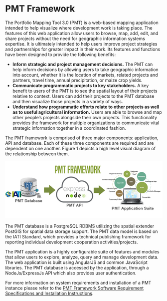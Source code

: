 ﻿# PMT Framework

The Portfolio Mapping Tool 3.0 (PMT) is a web-based mapping application intended to help visualize where development work is taking place.  The features of this web application allow users to browse, map, add, edit, and share projects without the need for geographic information systems expertise.  It is ultimately intended to help users improve project strategies and partnerships for greater impact in their work. Its features and functions have been designed to provide the following benefits: 

* **Inform strategic and project management decisions.** The PMT can help inform decisions by allowing users to take geographic information into account, whether it is the location of markets, related projects and partners, travel time, annual precipitation, or maize crop yields.
* **Communicate programmatic projects to key stakeholders.** A key benefit to users of the PMT is to see the spatial layout of their projects relative to context. Users can add their projects to the PMT database and then visualize those projects in a variety of ways.
* **Understand how programmatic efforts relate to other projects as well as to useful agricultural information.** Users are able to browse and map other people’s projects alongside their own projects. This functionality provides the framework for multiple organizations to communicate vital strategic information together in a coordinated fashion.

The PMT framework is comprised of three major components: application, API and database. Each of these three components are required and are dependent on one another. Figure 1 depicts a high level visual diagram of the relationship between them.

![PMT Framework Image](Images/PMTFramework.png)

The PMT database is a PostgreSQL RDBMS utilizing the spatial extender PostGIS for spatial data storage support. The PMT data model is based on the IATI Standard, which provides a technical publishing framework for reporting individual development cooperation activities/projects.  

The PMT application is a highly configurable suite of features and modules that allow users to explore, analyze, query and manage development data. The web application is built using AngularJS and common JavaScript libraries. The PMT database is accessed by the application, through a NodeJs/ExpressJs API which also provides user authentication.

For more information on system requirements and installation of a PMT instance please refer to the [PMT Framework Software Requirement Specifications and Installation Instructions](PMT-SRS.pdf).